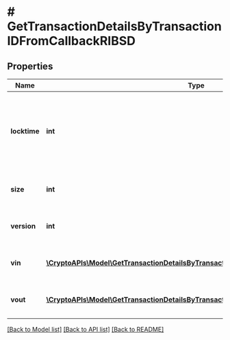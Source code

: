 # # GetTransactionDetailsByTransactionIDFromCallbackRIBSD

## Properties

Name | Type | Description | Notes
------------ | ------------- | ------------- | -------------
**locktime** | **int** | Represents the time at which a particular transaction can be added to the blockchain. |
**size** | **int** | Represents the total size of this transaction. |
**version** | **int** | Represents transaction version number. |
**vin** | [**\CryptoAPIs\Model\GetTransactionDetailsByTransactionIDFromCallbackRIBSDVinInner[]**](GetTransactionDetailsByTransactionIDFromCallbackRIBSDVinInner.md) | Represents the transaction inputs. |
**vout** | [**\CryptoAPIs\Model\GetTransactionDetailsByTransactionIDFromCallbackRIBSDVoutInner[]**](GetTransactionDetailsByTransactionIDFromCallbackRIBSDVoutInner.md) | Represents the transaction outputs. |

[[Back to Model list]](../../README.md#models) [[Back to API list]](../../README.md#endpoints) [[Back to README]](../../README.md)
